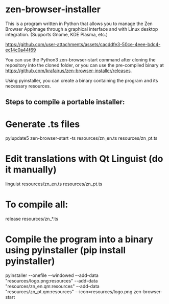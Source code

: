 # zen-browser-installer
This is a program written in Python that allows you to manage the Zen Browser AppImage through a graphical interface and with Linux desktop integration. (Supports Gnome, KDE Plasma, etc.)

https://github.com/user-attachments/assets/cacddfe3-50ce-4eee-bdc4-ec14c0a44f69

You can use the Python3 zen-browser-start command after cloning the repository into the cloned folder, or you can use the pre-compiled binary at https://github.com/krafairus/zen-browser-installer/releases.

Using pyinstaller, you can create a binary containing the program and its necessary resources.

## Steps to compile a portable installer:

# Generate .ts files
pylupdate5 zen-browser-start -ts resources/zn_en.ts resources/zn_pt.ts

# Edit translations with Qt Linguist (do it manually)
linguist resources/zn_en.ts resources/zn_pt.ts

# To compile all:
release resources/zn_*.ts

# Compile the program into a binary using pyinstaller (pip install pyinstaller)
pyinstaller --onefile --windowed --add-data "resources/logo.png:resources" --add-data "resources/zn_en.qm:resources" --add-data "resources/zn_pt.qm:resources" --icon=resources/logo.png zen-browser-start
